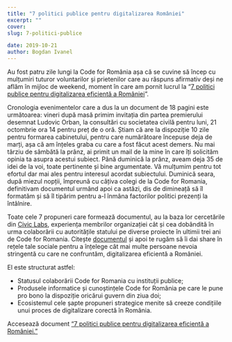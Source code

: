 ```yaml
---
title: "7 politici publice pentru digitalizarea României"
excerpt: ""
cover: 
slug: 7-politici-publice

date: 2019-10-21
author: Bogdan Ivanel
---
```


Au fost patru zile lungi la Code for România așa că se cuvine să încep cu mulțumiri tuturor voluntarilor și prietenilor care au răspuns afirmativ deși ne aflăm în mijloc de weekend, moment în care am pornit lucrul la “[7 politici publice pentru digitalizarea eficientă a României](https://docs.google.com/forms/d/e/1FAIpQLSflLxT-xW6g0gV-DQF0f3Hhuf-zAC-TaanWBng3QIrAGUZspQ/viewform)”.

Cronologia evenimentelor care a dus la un document de 18 pagini este următoarea:
vineri după masă primim invitația din partea premierului desemnat Ludovic Orban, la consultări cu societatea civilă pentru luni, 21 octombrie ora 14 pentru preț de o oră. Știam că are la dispoziție 10 zile pentru formarea cabinetului, pentru care numărătoare începuse deja de marți, așa că am înțeles graba cu care a fost făcut acest demers. Nu mai târziu de sâmbătă la prânz, ai primit un mail de la mine în care îți solicităm opinia ta asupra acestui subiect. Până duminică la prânz, aveam deja 35 de idei de la voi, toate pertinente și bine argumentate. Vă mulțumim pentru tot efortul dar mai ales pentru interesul acordat subiectului. Duminică seara, după miezul nopții, împreună cu câțiva colegi de la Code for Romania, definitivam documentul urmând apoi ca astăzi, dis de dimineață să îl formatăm și să îl tipărim pentru a-l înmâna factorilor politici prezenți la întâlnire. 

Toate cele 7 propuneri care formează documentul, au la baza lor cercetările din [Civic Labs](https://civiclabs.ro), experiența membrilor organizației cât și cea dobândită în urma colaborării cu autoritățile statului pe diverse proiecte în ultimii trei ani de Code for Romania. Citește [documentul](https://docs.google.com/forms/d/e/1FAIpQLSflLxT-xW6g0gV-DQF0f3Hhuf-zAC-TaanWBng3QIrAGUZspQ/viewform) și apoi te rugăm să îi dai share în rețele tale sociale pentru a înțelege cât mai multe persoane nevoia stringentă cu care ne confruntăm, digitalizarea eficientă a României.

El este structurat astfel:
- Statusul colaborării Code for Romania cu instituții publice;
- Produsele informatice și cunoștințele Code for România pe care le pune pro bono la dispoziție oricărui guvern din ziua doi;
- Ecosistemul cele șapte propuneri strategice menite să creeze condițiile unui proces de digitalizare corectă în România.

Accesează document  [“7 politici publice pentru digitalizarea eficientă a României.”](https://docs.google.com/forms/d/e/1FAIpQLSflLxT-xW6g0gV-DQF0f3Hhuf-zAC-TaanWBng3QIrAGUZspQ/viewform)
